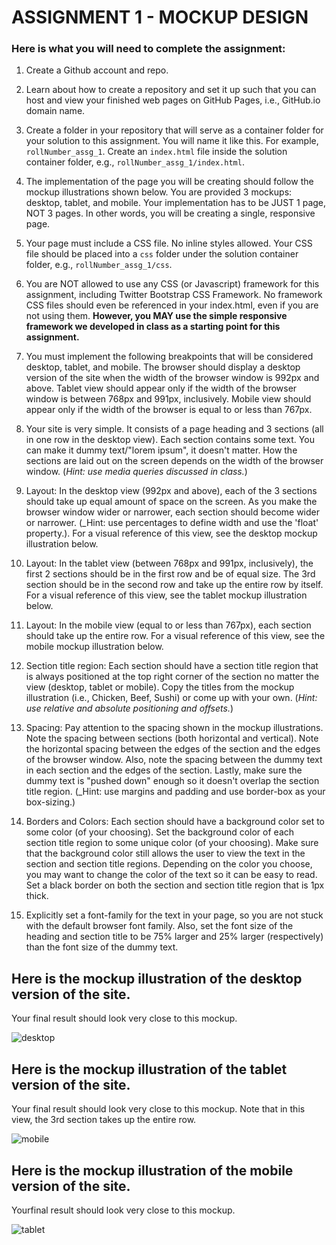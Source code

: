 # ASSIGNMENT 1 - MOCKUP DESIGN

### Here is what you will need to complete the assignment:

1.  Create a Github account and repo.

2.  Learn about how to create a repository and set it up such that you
    can host and view your finished web pages on GitHub Pages, i.e.,
    GitHub.io domain name.

3.  Create a folder in your repository that will serve as a container
    folder for your solution to this assignment. You will name it like
    this. For example, `rollNumber_assg_1`. Create an `index.html` file
    inside the solution container folder, e.g.,
    `rollNumber_assg_1/index.html`.

4.  The implementation of the page you will be creating should follow
    the mockup illustrations shown below. You are provided 3 mockups:
    desktop, tablet, and mobile. Your implementation has to be JUST 1
    page, NOT 3 pages. In other words, you will be creating a single,
    responsive page.

5.  Your page must include a CSS file. No inline styles allowed. Your
    CSS file should be placed into a `css` folder under the solution
    container folder, e.g., `rollNumber_assg_1/css`.

6.  You are NOT allowed to use any CSS (or Javascript) framework for
    this assignment, including Twitter Bootstrap CSS Framework. No
    framework CSS files should even be referenced in your index.html,
    even if you are not using them. **However, you MAY use the simple
    responsive framework we developed in class as a starting point for
    this assignment.**

7.  You must implement the following breakpoints that will be considered
    desktop, tablet, and mobile. The browser should display a desktop
    version of the site when the width of the browser window is 992px
    and above. Tablet view should appear only if the width of the
    browser window is between 768px and 991px, inclusively. Mobile view
    should appear only if the width of the browser is equal to or less
    than 767px.

8.  Your site is very simple. It consists of a page heading and 3
    sections (all in one row in the desktop view). Each section contains
    some text. You can make it dummy text/"lorem ipsum", it doesn't
    matter. How the sections are laid out on the screen depends on the
    width of the browser window. (*Hint: use media queries discussed in
    class.*)

9.  Layout: In the desktop view (992px and above), each of the 3
    sections should take up equal amount of space on the screen. As you
    make the browser window wider or narrower, each section should
    become wider or narrower. (\_Hint: use percentages to define width
    and use the 'float' property.). For a visual reference of this view,
    see the desktop mockup illustration below.

10. Layout: In the tablet view (between 768px and 991px, inclusively),
    the first 2 sections should be in the first row and be of equal
    size. The 3rd section should be in the second row and take up the
    entire row by itself. For a visual reference of this view, see the
    tablet mockup illustration below.

11. Layout: In the mobile view (equal to or less than 767px), each
    section should take up the entire row. For a visual reference of
    this view, see the mobile mockup illustration below.

12. Section title region: Each section should have a section title
    region that is always positioned at the top right corner of the
    section no matter the view (desktop, tablet or mobile). Copy the
    titles from the mockup illustration (i.e., Chicken, Beef, Sushi) or
    come up with your own. (*Hint: use relative and absolute positioning
    and offsets.*)

13. Spacing: Pay attention to the spacing shown in the mockup
    illustrations. Note the spacing between sections (both horizontal
    and vertical). Note the horizontal spacing between the edges of the
    section and the edges of the browser window. Also, note the spacing
    between the dummy text in each section and the edges of the section.
    Lastly, make sure the dummy text is "pushed down" enough so it
    doesn't overlap the section title region. (\_Hint: use margins and
    padding and use border-box as your box-sizing.)

14. Borders and Colors: Each section should have a background color set
    to some color (of your choosing). Set the background color of each
    section title region to some unique color (of your choosing). Make
    sure that the background color still allows the user to view the
    text in the section and section title regions. Depending on the
    color you choose, you may want to change the color of the text so it
    can be easy to read. Set a black border on both the section and
    section title region that is 1px thick.

15. Explicitly set a font-family for the text in your page, so you are
    not stuck with the default browser font family. Also, set the font
    size of the heading and section title to be 75% larger and 25%
    larger (respectively) than the font size of the dummy text.

## Here is the mockup illustration of the desktop version of the site. 
Your final result should look very close to this mockup.

![desktop](https://user-images.githubusercontent.com/44579545/74011768-6e2e0880-49aa-11ea-9474-15a605202d05.png)

## Here is the mockup illustration of the tablet version of the site. 
Your final result should look very close to this mockup. Note that in this
view, the 3rd section takes up the entire row.

![mobile](https://user-images.githubusercontent.com/44579545/74011774-7128f900-49aa-11ea-98d8-b34dd84d66d1.png)

## Here is the mockup illustration of the mobile version of the site. 
Yourfinal result should look very close to this mockup.

![tablet](https://user-images.githubusercontent.com/44579545/74011787-7a19ca80-49aa-11ea-8319-c0bb811184cb.png)


